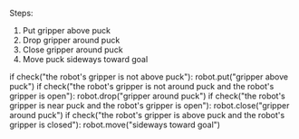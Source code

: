 

Steps:
  1. Put gripper above puck
  2. Drop gripper around puck
  3. Close gripper around puck
  4. Move puck sideways toward goal

if check("the robot's gripper is not above puck"):
    robot.put("gripper above puck")
if check("the robot's gripper is not around puck and the robot's gripper is open"):
    robot.drop("gripper around puck")
if check("the robot's gripper is near puck and the robot's gripper is open"):
    robot.close("gripper around puck")
if check("the robot's gripper is above puck and the robot's gripper is closed"):
    robot.move("sideways toward goal")